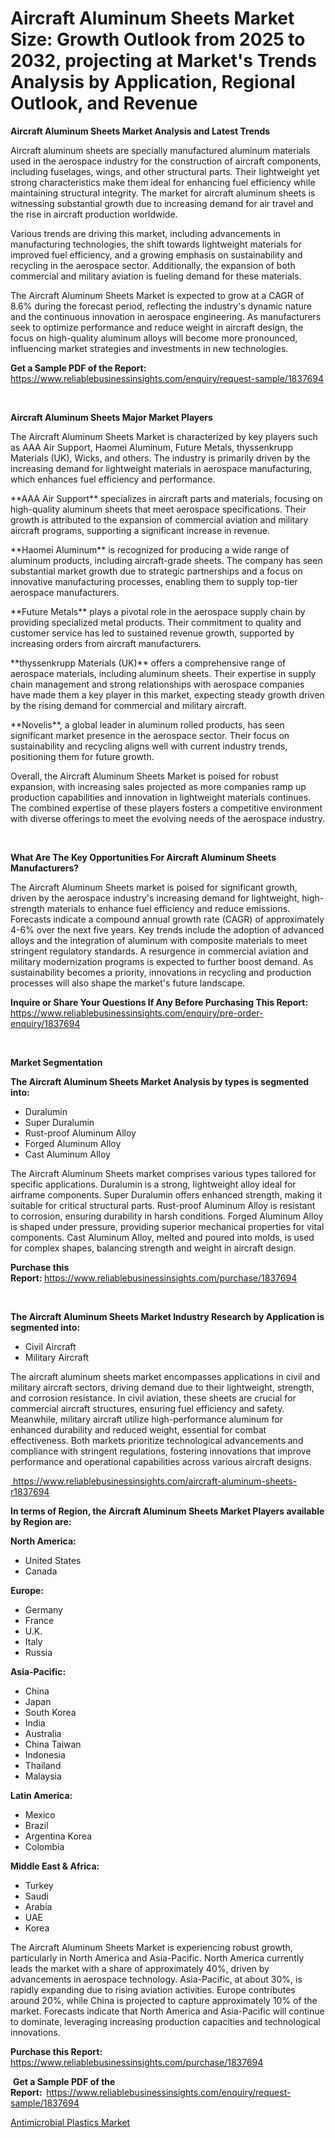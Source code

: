 <p><h1>Aircraft Aluminum Sheets Market Size: Growth Outlook from 2025 to 2032, projecting at Market's Trends Analysis by Application, Regional Outlook, and Revenue</h1></p><p><strong>Aircraft Aluminum Sheets Market Analysis and Latest Trends</strong></p>
<p><p>Aircraft aluminum sheets are specially manufactured aluminum materials used in the aerospace industry for the construction of aircraft components, including fuselages, wings, and other structural parts. Their lightweight yet strong characteristics make them ideal for enhancing fuel efficiency while maintaining structural integrity. The market for aircraft aluminum sheets is witnessing substantial growth due to increasing demand for air travel and the rise in aircraft production worldwide.</p><p>Various trends are driving this market, including advancements in manufacturing technologies, the shift towards lightweight materials for improved fuel efficiency, and a growing emphasis on sustainability and recycling in the aerospace sector. Additionally, the expansion of both commercial and military aviation is fueling demand for these materials. </p><p>The Aircraft Aluminum Sheets Market is expected to grow at a CAGR of 8.6% during the forecast period, reflecting the industry's dynamic nature and the continuous innovation in aerospace engineering. As manufacturers seek to optimize performance and reduce weight in aircraft design, the focus on high-quality aluminum alloys will become more pronounced, influencing market strategies and investments in new technologies.</p></p>
<p><strong>Get a Sample PDF of the Report:&nbsp;</strong> <a href="https://www.reliablebusinessinsights.com/enquiry/request-sample/1837694?utm_campaign=2099&utm_medium=2&utm_source=Github&utm_content=ia&utm_term=02042025&utm_id=aircraft-aluminum-sheets">https://www.reliablebusinessinsights.com/enquiry/request-sample/1837694</a></p>
<p>&nbsp;</p>
<p><strong>Aircraft Aluminum Sheets Major Market Players</strong></p>
<p><p>The Aircraft Aluminum Sheets Market is characterized by key players such as AAA Air Support, Haomei Aluminum, Future Metals, thyssenkrupp Materials (UK), Wicks, and others. The industry is primarily driven by the increasing demand for lightweight materials in aerospace manufacturing, which enhances fuel efficiency and performance.</p><p>**AAA Air Support** specializes in aircraft parts and materials, focusing on high-quality aluminum sheets that meet aerospace specifications. Their growth is attributed to the expansion of commercial aviation and military aircraft programs, supporting a significant increase in revenue.</p><p>**Haomei Aluminum** is recognized for producing a wide range of aluminum products, including aircraft-grade sheets. The company has seen substantial market growth due to strategic partnerships and a focus on innovative manufacturing processes, enabling them to supply top-tier aerospace manufacturers.</p><p>**Future Metals** plays a pivotal role in the aerospace supply chain by providing specialized metal products. Their commitment to quality and customer service has led to sustained revenue growth, supported by increasing orders from aircraft manufacturers.</p><p>**thyssenkrupp Materials (UK)** offers a comprehensive range of aerospace materials, including aluminum sheets. Their expertise in supply chain management and strong relationships with aerospace companies have made them a key player in this market, expecting steady growth driven by the rising demand for commercial and military aircraft.</p><p>**Novelis**, a global leader in aluminum rolled products, has seen significant market presence in the aerospace sector. Their focus on sustainability and recycling aligns well with current industry trends, positioning them for future growth.</p><p>Overall, the Aircraft Aluminum Sheets Market is poised for robust expansion, with increasing sales projected as more companies ramp up production capabilities and innovation in lightweight materials continues. The combined expertise of these players fosters a competitive environment with diverse offerings to meet the evolving needs of the aerospace industry.</p></p>
<p>&nbsp;</p>
<p><strong>What Are The Key Opportunities For Aircraft Aluminum Sheets Manufacturers?</strong></p>
<p><p>The Aircraft Aluminum Sheets market is poised for significant growth, driven by the aerospace industry's increasing demand for lightweight, high-strength materials to enhance fuel efficiency and reduce emissions. Forecasts indicate a compound annual growth rate (CAGR) of approximately 4-6% over the next five years. Key trends include the adoption of advanced alloys and the integration of aluminum with composite materials to meet stringent regulatory standards. A resurgence in commercial aviation and military modernization programs is expected to further boost demand. As sustainability becomes a priority, innovations in recycling and production processes will also shape the market's future landscape.</p></p>
<p><strong>Inquire or Share Your Questions If Any Before Purchasing This Report:</strong> <a href="https://www.reliablebusinessinsights.com/enquiry/pre-order-enquiry/1837694?utm_campaign=2099&utm_medium=2&utm_source=Github&utm_content=ia&utm_term=02042025&utm_id=aircraft-aluminum-sheets">https://www.reliablebusinessinsights.com/enquiry/pre-order-enquiry/1837694</a></p>
<p>&nbsp;</p>
<p><strong>Market Segmentation</strong></p>
<p><strong>The Aircraft Aluminum Sheets Market Analysis by types is segmented into:</strong></p>
<p><ul><li>Duralumin</li><li>Super Duralumin</li><li>Rust-proof Aluminum Alloy</li><li>Forged Aluminum Alloy</li><li>Cast Aluminum Alloy</li></ul></p>
<p><p>The Aircraft Aluminum Sheets market comprises various types tailored for specific applications. Duralumin is a strong, lightweight alloy ideal for airframe components. Super Duralumin offers enhanced strength, making it suitable for critical structural parts. Rust-proof Aluminum Alloy is resistant to corrosion, ensuring durability in harsh conditions. Forged Aluminum Alloy is shaped under pressure, providing superior mechanical properties for vital components. Cast Aluminum Alloy, melted and poured into molds, is used for complex shapes, balancing strength and weight in aircraft design.</p></p>
<p><strong>Purchase this Report:&nbsp;</strong><a href="https://www.reliablebusinessinsights.com/purchase/1837694?utm_campaign=2099&utm_medium=2&utm_source=Github&utm_content=ia&utm_term=02042025&utm_id=aircraft-aluminum-sheets">https://www.reliablebusinessinsights.com/purchase/1837694</a></p>
<p>&nbsp;</p>
<p><strong>The Aircraft Aluminum Sheets Market Industry Research by Application is segmented into:</strong></p>
<p><ul><li>Civil Aircraft</li><li>Military Aircraft</li></ul></p>
<p><p>The aircraft aluminum sheets market encompasses applications in civil and military aircraft sectors, driving demand due to their lightweight, strength, and corrosion resistance. In civil aviation, these sheets are crucial for commercial aircraft structures, ensuring fuel efficiency and safety. Meanwhile, military aircraft utilize high-performance aluminum for enhanced durability and reduced weight, essential for combat effectiveness. Both markets prioritize technological advancements and compliance with stringent regulations, fostering innovations that improve performance and operational capabilities across various aircraft designs.</p></p>
<p><a href="https://www.reliablebusinessinsights.com/aircraft-aluminum-sheets-r1837694?utm_campaign=2099&utm_medium=2&utm_source=Github&utm_content=ia&utm_term=02042025&utm_id=aircraft-aluminum-sheets">&nbsp;https://www.reliablebusinessinsights.com/aircraft-aluminum-sheets-r1837694</a></p>
<p><strong>In terms of Region, the Aircraft Aluminum Sheets Market Players available by Region are:</strong></p>
<p>
    <p> <strong> North America: </strong>
        <ul>
            <li>United States</li>
            <li>Canada</li>
        </ul>
        </p> 
    <p> <strong> Europe: </strong>
        <ul>
            <li>Germany</li>
            <li>France</li>
            <li>U.K.</li>
            <li>Italy</li>
            <li>Russia</li>
        </ul>
        </p> 
    <p> <strong> Asia-Pacific: </strong>
        <ul>
            <li>China</li>
            <li>Japan</li>
            <li>South Korea</li>
            <li>India</li>
            <li>Australia</li>
            <li>China Taiwan</li>
            <li>Indonesia</li>
            <li>Thailand</li>
            <li>Malaysia</li>
        </ul>
        </p> 
    <p> <strong> Latin America: </strong>
        <ul>
            <li>Mexico</li>
            <li>Brazil</li>
            <li>Argentina Korea</li>
            <li>Colombia</li>
        </ul>
        </p> 
    <p> <strong> Middle East & Africa: </strong>
        <ul>
            <li>Turkey</li>
            <li>Saudi</li>
            <li>Arabia</li>
            <li>UAE</li>
            <li>Korea</li>
        </ul>
    </p>
    </p>
<p><p>The Aircraft Aluminum Sheets Market is experiencing robust growth, particularly in North America and Asia-Pacific. North America currently leads the market with a share of approximately 40%, driven by advancements in aerospace technology. Asia-Pacific, at about 30%, is rapidly expanding due to rising aviation activities. Europe contributes around 20%, while China is projected to capture approximately 10% of the market. Forecasts indicate that North America and Asia-Pacific will continue to dominate, leveraging increasing production capacities and technological innovations.</p></p>
<p><strong>Purchase this Report: </strong><a href="https://www.reliablebusinessinsights.com/purchase/1837694?utm_campaign=2099&utm_medium=2&utm_source=Github&utm_content=ia&utm_term=02042025&utm_id=aircraft-aluminum-sheets">https://www.reliablebusinessinsights.com/purchase/1837694</a></p>
<p>&nbsp;<strong>Get a Sample PDF of the Report:&nbsp;&nbsp;</strong><a href="https://www.reliablebusinessinsights.com/enquiry/request-sample/1837694?utm_campaign=2099&utm_medium=2&utm_source=Github&utm_content=ia&utm_term=02042025&utm_id=aircraft-aluminum-sheets">https://www.reliablebusinessinsights.com/enquiry/request-sample/1837694</a></p>
<p><strong></strong></p>
<p><p><a href="https://github.com/NargisHussain432/Market-Research-Report-List-2/blob/main/antimicrobial-plastics-market.md?utm_campaign=2099&utm_medium=2&utm_source=Github&utm_content=ia&utm_term=02042025&utm_id=aircraft-aluminum-sheets">Antimicrobial Plastics Market</a></p></p>